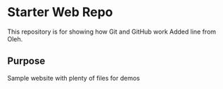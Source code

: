 # Starter Web Repo

This repository is for showing how Git and GitHub work
Added line from Oleh.

## Purpose

Sample website with plenty of files for demos

